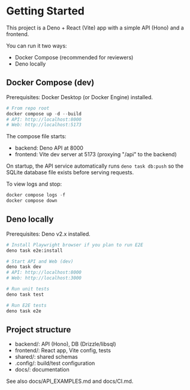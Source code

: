 # Getting Started

This project is a Deno + React (Vite) app with a simple API (Hono) and a
frontend.

You can run it two ways:

- Docker Compose (recommended for reviewers)
- Deno locally

## Docker Compose (dev)

Prerequisites: Docker Desktop (or Docker Engine) installed.

```powershell
# From repo root
docker compose up -d --build
# API: http://localhost:8000
# Web: http://localhost:5173
```

The compose file starts:

- backend: Deno API at 8000
- frontend: Vite dev server at 5173 (proxying "/api" to the backend)

On startup, the API service automatically runs `deno task db:push` so the SQLite
database file exists before serving requests.

To view logs and stop:

```powershell
docker compose logs -f
docker compose down
```

## Deno locally

Prerequisites: Deno v2.x installed.

```sh
# Install Playwright browser if you plan to run E2E
deno task e2e:install

# Start API and Web (dev)
deno task dev
# API: http://localhost:8000
# Web: http://localhost:3000

# Run unit tests
deno task test

# Run E2E tests
deno task e2e
```

## Project structure

- backend/: API (Hono), DB (Drizzle/libsql)
- frontend/: React app, Vite config, tests
- shared/: shared schemas
- .config/: build/test configuration
- docs/: documentation

See also docs/API_EXAMPLES.md and docs/CI.md.
